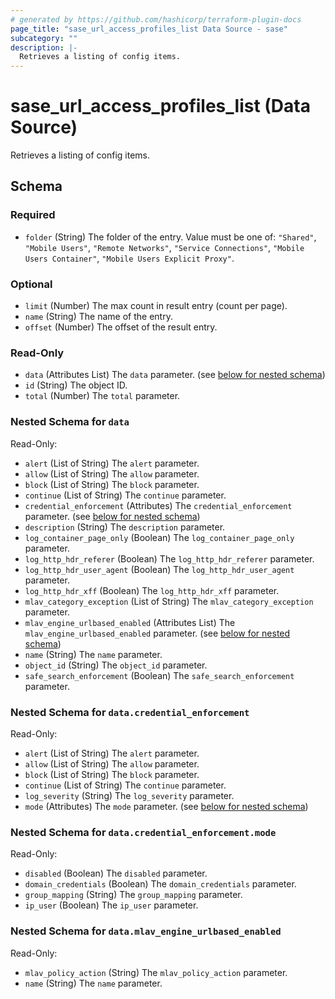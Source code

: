 ```yaml
---
# generated by https://github.com/hashicorp/terraform-plugin-docs
page_title: "sase_url_access_profiles_list Data Source - sase"
subcategory: ""
description: |-
  Retrieves a listing of config items.
---
```


# sase_url_access_profiles_list (Data Source)

Retrieves a listing of config items.



<!-- schema generated by tfplugindocs -->
## Schema

### Required

- `folder` (String) The folder of the entry. Value must be one of: `"Shared"`, `"Mobile Users"`, `"Remote Networks"`, `"Service Connections"`, `"Mobile Users Container"`, `"Mobile Users Explicit Proxy"`.

### Optional

- `limit` (Number) The max count in result entry (count per page).
- `name` (String) The name of the entry.
- `offset` (Number) The offset of the result entry.

### Read-Only

- `data` (Attributes List) The `data` parameter. (see [below for nested schema](#nestedatt--data))
- `id` (String) The object ID.
- `total` (Number) The `total` parameter.

<a id="nestedatt--data"></a>
### Nested Schema for `data`

Read-Only:

- `alert` (List of String) The `alert` parameter.
- `allow` (List of String) The `allow` parameter.
- `block` (List of String) The `block` parameter.
- `continue` (List of String) The `continue` parameter.
- `credential_enforcement` (Attributes) The `credential_enforcement` parameter. (see [below for nested schema](#nestedatt--data--credential_enforcement))
- `description` (String) The `description` parameter.
- `log_container_page_only` (Boolean) The `log_container_page_only` parameter.
- `log_http_hdr_referer` (Boolean) The `log_http_hdr_referer` parameter.
- `log_http_hdr_user_agent` (Boolean) The `log_http_hdr_user_agent` parameter.
- `log_http_hdr_xff` (Boolean) The `log_http_hdr_xff` parameter.
- `mlav_category_exception` (List of String) The `mlav_category_exception` parameter.
- `mlav_engine_urlbased_enabled` (Attributes List) The `mlav_engine_urlbased_enabled` parameter. (see [below for nested schema](#nestedatt--data--mlav_engine_urlbased_enabled))
- `name` (String) The `name` parameter.
- `object_id` (String) The `object_id` parameter.
- `safe_search_enforcement` (Boolean) The `safe_search_enforcement` parameter.

<a id="nestedatt--data--credential_enforcement"></a>
### Nested Schema for `data.credential_enforcement`

Read-Only:

- `alert` (List of String) The `alert` parameter.
- `allow` (List of String) The `allow` parameter.
- `block` (List of String) The `block` parameter.
- `continue` (List of String) The `continue` parameter.
- `log_severity` (String) The `log_severity` parameter.
- `mode` (Attributes) The `mode` parameter. (see [below for nested schema](#nestedatt--data--credential_enforcement--mode))

<a id="nestedatt--data--credential_enforcement--mode"></a>
### Nested Schema for `data.credential_enforcement.mode`

Read-Only:

- `disabled` (Boolean) The `disabled` parameter.
- `domain_credentials` (Boolean) The `domain_credentials` parameter.
- `group_mapping` (String) The `group_mapping` parameter.
- `ip_user` (Boolean) The `ip_user` parameter.



<a id="nestedatt--data--mlav_engine_urlbased_enabled"></a>
### Nested Schema for `data.mlav_engine_urlbased_enabled`

Read-Only:

- `mlav_policy_action` (String) The `mlav_policy_action` parameter.
- `name` (String) The `name` parameter.


